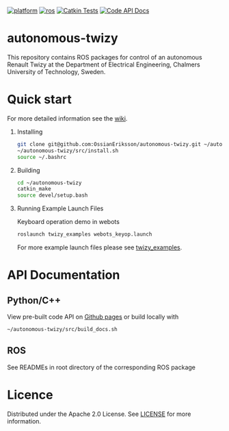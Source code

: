 [![platform](https://img.shields.io/badge/platform-ubuntu%2020.04-blue)](https://releases.ubuntu.com/20.04/)
[![ros](https://img.shields.io/badge/ROS-noetic-blue)](http://wiki.ros.org/noetic)
[![Catkin Tests](https://github.com/OssianEriksson/autonomous-twizy/actions/workflows/catkin_tests.yaml/badge.svg)](https://github.com/OssianEriksson/autonomous-twizy/actions/workflows/catkin_tests.yaml)
[![Code API Docs](https://github.com/OssianEriksson/autonomous-twizy/actions/workflows/code_api_docs.yaml/badge.svg)](https://github.com/OssianEriksson/autonomous-twizy/actions/workflows/code_api_docs.yaml)

# autonomous-twizy

This repository contains ROS packages for control of an autonomous Renault Twizy at the Department of Electrical Engineering, Chalmers University of Technology, Sweden.

# Quick start

For more detailed information see the [wiki](https://github.com/OssianEriksson/autonomous-twizy/wiki/Getting-Started).

1. Installing

   ```sh
   git clone git@github.com:OssianEriksson/autonomous-twizy.git ~/autonomous-twizy/src
   ~/autonomous-twizy/src/install.sh
   source ~/.bashrc
   ```

2. Building

   ```sh
   cd ~/autonomous-twizy
   catkin_make
   source devel/setup.bash
   ```

3. Running Example Launch Files
   
   Keyboard operation demo in webots
   ```sh
   roslaunch twizy_examples webots_keyop.launch
   ```
   
   For more example launch files please see [twizy_examples](twizy_examples).

# API Documentation

## Python/C++

View pre-built code API on [Github pages](https://ossianeriksson.github.io/autonomous-twizy/) or build locally with
```sh
~/autonomous-twizy/src/build_docs.sh
```

## ROS

See READMEs in root directory of the corresponding ROS package

# Licence

Distributed under the Apache 2.0 License. See [LICENSE](LICENSE) for more information.
